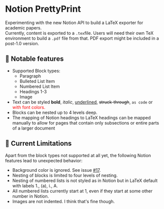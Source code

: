 # Notion PrettyPrint
Experimenting with the new Notion API to build a LaTeX exporter for academic papers.  
Currently, content is exported to a `.tex`file. Users will need their own TeX environment to build a `.pdf` file from that. 
PDF export might be included in a post-1.0 version. 

## 🚀 Notable features
- Supported Block types:
    - Paragraph
    - Bulleted List Item
    - Numbered List Item
    - Headings 1-3
    - Image
- Text can be styled **bold**, *italic*, <ins>underlined</ins>, ~~struck-through~~, `as code` 
or <span style="color:red">with font colors.</span>
- Blocks can be nested up to 4 levels deep.
- The mapping of Notion headings to LaTeX headings can be mapped manually to allow for pages that contain only subsections or entire parts of a larger document

## 🫠 Current Limitations
Apart from the block types not supported at all yet, the following Notion features lead to unexpected behavior:
- Background color is ignored. See issue [#17](https://github.com/MalteRichert/notion-prettyprint/issues/17).
- Nesting of blocks is limited to four levels of nesting.
- Nesting of numbered lists is not styled as in Notion but in LaTeX default with labels 1., (a), i., A.
- All numbered lists currently start at 1, even if they start at some other number in Notion.
- Images are not indented. I think that's fine though.